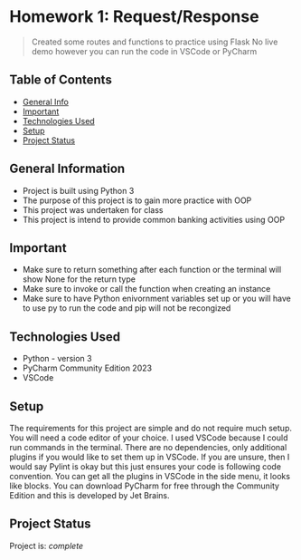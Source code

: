# Homework 1: Request/Response
> Created some routes and functions to practice using Flask
> No live demo however you can run the code in VSCode or PyCharm

## Table of Contents
* [General Info](#general-information)
* [Important](#important)
* [Technologies Used](#technologies-used)
* [Setup](#setup)
* [Project Status](#project-status)
<!-- * [License](#license) -->

## General Information
- Project is built using Python 3
- The purpose of this project is to gain more practice with OOP 
- This project was undertaken for class
- This project is intend to provide common banking activities using OOP 
<!-- What problem does it (intend to) solve?-->
<!-- You don't have to answer all the questions - just the ones relevant to your project. -->

## Important
- Make sure to return something after each function or the terminal will show None for the return type
- Make sure to invoke or call the function when creating an instance
- Make sure to have Python enivornment variables set up or you will have to use py to run the code and pip will not be recongized
  
## Technologies Used
- Python - version 3
- PyCharm Community Edition 2023
- VSCode 

## Setup
The requirements for this project are simple and do not require much setup. You will need a code editor of your choice. I used VSCode because I could run commands in the terminal. There are no dependencies, only additional plugins if you would like to set them up in VSCode. If you are unsure, then I would say Pylint is okay but this just ensures your code is following code convention. You can get all the plugins in VSCode in the side menu, it looks like blocks. You can download PyCharm for free through the Community Edition and this is developed by Jet Brains.

## Project Status
Project is: _complete_ 
